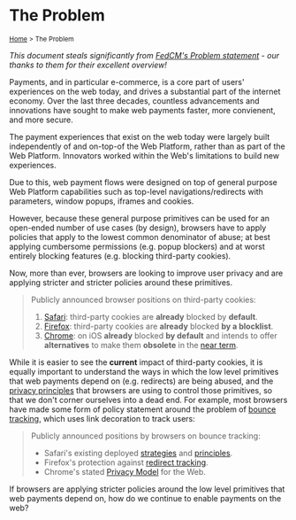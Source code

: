 # The Problem
<sup>[Home][home] > The Problem</sup>

*This document steals significantly from [FedCM's Problem
statement][fedcm-problem] - our thanks to them for their excellent overview!*

Payments, and in particular e-commerce, is a core part of users' experiences on
the web today, and drives a substantial part of the internet economy. Over the
last three decades, countless advancements and innovations have sought to make
web payments faster, more convienent, and more secure.

The payment experiences that exist on the web today were largely built
independently of and on-top-of the Web Platform, rather than as part of the
Web Platform. Innovators worked within the Web's limitations to build new
experiences.

Due to this, web payment flows were designed on top of general purpose Web
Platform capabilities such as top-level navigations/redirects with parameters,
window popups, iframes and cookies.

However, because these general purpose primitives can be used for an open-ended
number of use cases (by design), browsers have to apply policies that apply to
the lowest common denominator of abuse; at best applying cumbersome permissions
(e.g. popup blockers) and at worst entirely blocking features (e.g. blocking
third-party cookies).

Now, more than ever, browsers are looking to improve user privacy and are
applying stricter and stricter policies around these primitives.

> Publicly announced browser positions on third-party cookies:
>
> 1. [Safari][safari-cookies]: third-party cookies are **already** blocked by
     **default**.
> 1. [Firefox][firefox-cookies]: third-party cookies are **already** blocked
     **by a blocklist**.
> 1. [Chrome][chrome-cookies]: on iOS **already** blocked **by default** and
     intends to offer **alternatives** to make them **obsolete** in the [near
     term][chrome-cookies-future].

While it is easier to see the **current** impact of third-party cookies, it is
equally important to understand the ways in which the low level primitives
that web payments depend on (e.g. redirects) are being abused, and the [privacy
principles](https://github.com/michaelkleber/privacy-model) that browsers are
using to control those primitives, so that we don't corner ourselves into a dead
end. For example, most browsers have made some form of policy statement around
the problem of [bounce tracking][fedcm-bounce-tracking], which uses link
decoration to track users:

> Publicly announced positions by browsers on bounce tracking:
>
> - Safari's existing deployed [strategies][safari-bounce-tracking-strategies]
    and [principles][safari-bounce-tracking-principles].
> - Firefox's protection against [redirect tracking][firefox-redirect-tracking].
> - Chrome's stated [Privacy Model][chrome-privacy-model] for the Web.

If browsers are applying stricter policies around the low level primitives that
web payments depend on, how do we continue to enable payments on the web?

[home]: README.md
[fedcm-problem]: https://github.com/WICG/FedCM/blob/main/explainer/problem.md#navigational-tracking
[safari-cookies]: https://webkit.org/blog/10218/full-third-party-cookie-blocking-and-more/
[firefox-cookies]: https://blog.mozilla.org/blog/2019/09/03/todays-firefox-blocks-third-party-tracking-cookies-and-cryptomining-by-default/
[chrome-cookies]: https://blog.google/products/chrome/privacy-sustainability-and-the-importance-of-and/
[chrome-cookies-future]: https://www.blog.google/products/chrome/building-a-more-private-web/
[fedcm-bounce-tracking]: https://github.com/WICG/FedCM/blob/main/explainer/problem.md#navigational-tracking
[safari-bounce-tracking-strategies]: https://webkit.org/blog/11338/cname-cloaking-and-bounce-tracking-defense/
[safari-bounce-tracking-principles]: https://github.com/privacycg/proposals/issues/6
[firefox-redirect-tracking]: https://blog.mozilla.org/security/2020/08/04/firefox-79-includes-protections-against-redirect-tracking/
[chrome-privacy-model]: https://github.com/michaelkleber/privacy-model
